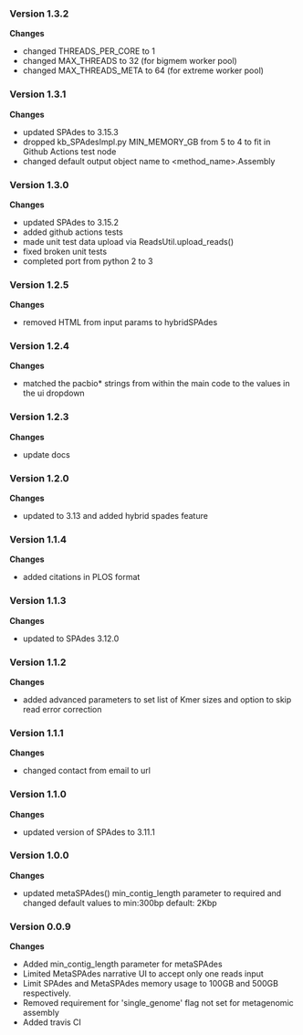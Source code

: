 ### Version 1.3.2
__Changes__
- changed THREADS_PER_CORE to 1
- changed MAX_THREADS to 32 (for bigmem worker pool)
- changed MAX_THREADS_META to 64 (for extreme worker pool)

### Version 1.3.1
__Changes__
- updated SPAdes to 3.15.3
- dropped kb_SPAdesImpl.py MIN_MEMORY_GB from 5 to 4 to fit in Github Actions test node
- changed default output object name to <method_name>.Assembly

### Version 1.3.0
__Changes__
- updated SPAdes to 3.15.2
- added github actions tests
- made unit test data upload via ReadsUtil.upload_reads()
- fixed broken unit tests
- completed port from python 2 to 3

### Version 1.2.5
__Changes__
- removed HTML from input params to hybridSPAdes

### Version 1.2.4
__Changes__
- matched the pacbio* strings from within the main code to the values in the ui dropdown

### Version 1.2.3
__Changes__
- update docs

### Version 1.2.0
__Changes__
- updated to 3.13 and added hybrid spades feature

### Version 1.1.4
__Changes__
- added citations in PLOS format

### Version 1.1.3
__Changes__
- updated to SPAdes 3.12.0

### Version 1.1.2
__Changes__
- added advanced parameters to set list of Kmer sizes and option to skip read error correction

### Version 1.1.1
__Changes__
- changed contact from email to url

### Version 1.1.0
__Changes__
- updated version of SPAdes to 3.11.1

### Version 1.0.0
__Changes__
- updated metaSPAdes() min_contig_length parameter to required and changed default values to min:300bp default: 2Kbp

### Version 0.0.9
__Changes__
- Added min_contig_length parameter for metaSPAdes
- Limited MetaSPAdes narrative UI to accept only one reads input
- Limit SPAdes and MetaSPAdes memory usage to 100GB and 500GB respectively.
- Removed requirement for 'single_genome' flag not set for metagenomic assembly
- Added travis CI
